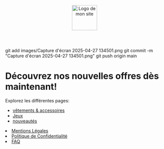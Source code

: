 <!DOCTYPE html>
<html>
<head>
  <meta charset="utf-8">
  <meta name="viewport" content="width=device-width">
  
  <link href="feuilledestyle.css" rel="stylesheet" type="text/css" />
</head>
<header>
    <img src="chemin/vers/ton-logo.png" alt="Logo de mon site" style="height: 80px;">
</header>
<body>
  git add images/Capture d'écran 2025-04-27 134501.png
  git commit -m "Capture d'écran 2025-04-27 134501.png"
  git push origin main
  <h1>Découvrez nos nouvelles offres dès maintenant!</h1>
  <p>Explorez les différentes pages:</p>
  <ul>
    <li><a href="vetements_et_accessoires.html">vêtements & accessoires</a></li>
    <li><a href="jeux.html">Jeux</a></li>
    <li><a href="nouveautes.html">nouveautés</a></li>
  </ul>
  <footer>
    <li><a href="mentions_legales.html">Mentions Légales</a></li>
    <li><a href="politique_de_confidentialite.html">Politique de Confidentialité</a></li>
    <li><a href="FAQ.html">FAQ</a></li>
  </footer>
</body>
</html>
